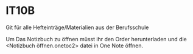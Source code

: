 # IT10B
Git für alle Hefteinträge/Materialien aus der Berufsschule

Um Das Notizbuch zu öffnen müsst ihr den Order herunterladen und die <Notizbuch öffnen.onetoc2> datei in One Note öffnen.
